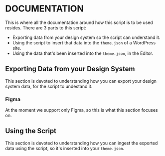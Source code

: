# DOCUMENTATION

This is where all the documentation around how this script is to be used resides. There are 3 parts to this script:

* Exporting data from your design system so the script can understand it.
* Using the script to insert that data into the `theme.json` of a WordPress site.
* Using the data that's been inserted into the `theme.json`, in the Editor.

## Exporting Data from your Design System

This section is devoted to understanding how you can export your design system data, for the script to undestand it.

### Figma

At the moment we support only Figma, so this is what this section focuses on.

## Using the Script

This section is devoted to understanding how you can ingest the exported data using the script, so it's inserted into your `theme.json`.